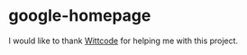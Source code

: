 # google-homepage

I would like to thank [Wittcode](https://www.youtube.com/WittCode) for helping me with this project.
